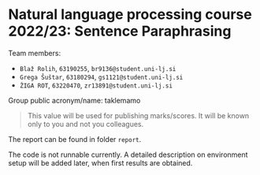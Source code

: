 # Natural language processing course 2022/23: Sentence Paraphrasing 

Team members:
 * `Blaž Rolih`, `63190255`, `br9136@student.uni-lj.si`
 * `Grega Šuštar`, `63180294`, `gs1121@student.uni-lj.si`
 * `ŽIGA ROT`, `63220470`, `zr13891@student.uni-lj.si`
 
Group public acronym/name: taklemamo
 > This value will be used for publishing marks/scores. It will be known only to you and not you colleagues.

The report can be found in folder `report`.

The code is not runnable currently.
A detailed description on environment setup will be added later, when first results are obtained.